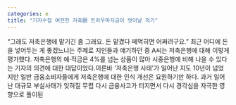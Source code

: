 ```yaml
---
categories: e
title: "기자수첩 여전한 저축銀 트라우마지금이 벗어날 적기"
---
```

“그래도 저축은행에 맡기긴 좀 그래요. 돈 맡겼다 떼먹히면 어쩌려구요.” 최근 어디에 돈을 넣어두는 게 좋겠느냐는 주제로 지인들과 얘기하던 중 A씨는 저축은행에 대해 이렇게 평가했다. 저축은행의 예·적금은 4%를 넘는 상품이 많아 시중은행에 비해 나을 수 있다는 기자의 의견에 대한 대답이었다.이른바 &#39;저축은행 사태&#39;가 일어난 지도 10년이 넘었지만 일반 금융소비자들에게 저축은행에 대한 인식 개선은 요원하기만 하다. 과거 일어난 대규모 부실사태가 잊혀질 무렵 다시 금융사고가 터지면서 다시 경각심을 자극한 영향으로 풀이된